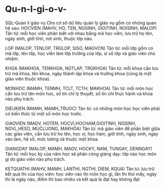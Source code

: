 # Qu-n-l-gi-o-v-
SQL-Quản lí giáo vụ
Cho cơ sở dữ liệu quản lý giáo vụ gồm có những quan hệ sau:
HOCVIEN (MAHV, HO, TEN, NGSINH, GIOITINH, NOISINH, MALOP)
Tân từ: mỗi học viên phân biệt với nhau bằng mã học viên, lưu trữ họ tên, ngày sinh, giới tính, nơi sinh, thuộc lớp nào.

LOP (MALOP, TENLOP, TRGLOP, SISO, MAGVCN)
Tân từ: mỗi lớp gồm có mã lớp, tên lớp, học viên làm lớp trưởng của lớp, sỉ số lớp và giáo viên chủ nhiệm.

KHOA (MAKHOA, TENKHOA, NGTLAP, TRGKHOA)
Tân từ: mỗi khoa cần lưu trữ mã khoa, tên khoa, ngày thành lập khoa và trưởng khoa (cũng là một giáo viên thuộc khoa).

MONHOC (MAMH, TENMH, TCLT, TCTH, MAKHOA)
Tân từ: mỗi môn học cần lưu trữ tên môn học, số tín chỉ lý thuyết, số tín chỉ thực hành và khoa nào phụ trách.

DIEUKIEN (MAMH, MAMH_TRUOC)	
Tân từ: có những môn học học viên phải có kiến thức từ một số môn học trước.

GIAOVIEN (MAGV, HOTEN, HOCVI,HOCHAM,GIOITINH, NGSINH, NGVL,HESO, MUCLUONG, MAKHOA)
Tân từ: mã giáo viên để phân biệt giữa các giáo viên, cần lưu trữ họ tên, học vị, học hàm, giới tính, ngày sinh, ngày vào làm, hệ số, mức lương và thuộc một khoa.

GIANGDAY (MALOP, MAMH, MAGV, HOCKY, NAM, TUNGAY, DENNGAY)
Tân từ: mỗi học kỳ của năm học sẽ phân công giảng dạy: lớp nào học môn gì do giáo viên nào phụ trách.

KETQUATHI (MAHV, MAMH, LANTHI, NGTHI, DIEM, KQUA)
Tân từ: lưu trữ kết quả thi của học viên: học viên nào thi môn học gì, lần thi thứ mấy, ngày thi là ngày nào, điểm thi bao nhiêu và kết quả là đạt hay không đạt

